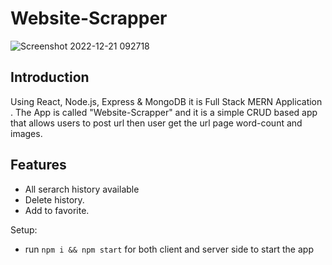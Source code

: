 # Website-Scrapper
![Screenshot 2022-12-21 092718](https://user-images.githubusercontent.com/99133759/208818176-36fd4bad-9ee9-4c3b-a81d-1a51010e7884.png)

## Introduction ##
Using React, Node.js, Express & MongoDB it is  Full Stack MERN Application . The App is called "Website-Scrapper" and it is a simple CRUD based app that allows users to post url then user get the url page word-count and images.


## Features  
- All serarch history available
- Delete history.
- Add to favorite.

Setup:
* run `npm i && npm start` for both client and server side to start the app
